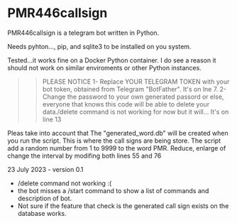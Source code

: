 # PMR446callsign

PMR446callsign is a telegram bot written in Python.

Needs pyhton..., pip, and sqlite3 to be installed on you system.

Tested...it works fine on a Docker Python container. I do see a reason it should not work on similar enviroments or other Python instances.

>> PLEASE NOTICE
1- Replace YOUR TELEGRAM TOKEN with your bot token, obtained from Telegram "BotFather". It's on lne 7.
2- Change the password to your own generated passord or else, everyone that knows this code will be able to delete your data./delete command is not working for now but it will... It's on line 13


Pleas take into account that
  The "generated_word.db" will be created when you run the script. This is where the call signs are being store.
  The script add a random number from 1 to 9999 to the word PMR. Reduce, enlarge of change the interval by modifing both lines 55 and 76



23 July 2023 -  version 0.1
- /delete command not working :(
- the bot misses a /start command to show a list of commands and description of bot.
- Not sure if the feature that check is the generated call sign exists on the database works.
